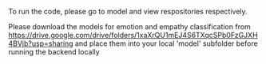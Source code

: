 To run the code, please go to model and view respositories respectively.

Please download the models for emotion and empathy classification from https://drive.google.com/drive/folders/1xaXrQU1mEJ4S6TXqcSPb0FzGJXH4BVjb?usp=sharing and place them into your local 'model' subfolder before running the backend locally